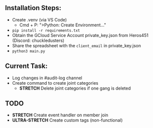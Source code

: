 ## Installation Steps:
- Create .venv (via VS Code)
    - Cmd + P: ">Python: Create Environment..."
- `pip install -r requirements.txt`
- Obtain the GCloud Service Account private_key.json from Heros451 (Discord: chuckledusters)
- Share the spreadsheet with the `client_email` in private_key.json
- `python3 main.py`

## Current Task:
- Log changes in #audit-log channel
- Create command to create joint categories
  - **STRETCH** Delete joint categories if one gang is deleted

## TODO
- **STRETCH** Create event handler on member join
- **ULTRA-STRETCH** Create custom tags (non-functional)
